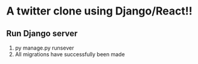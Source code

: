 # A twitter clone using Django/React!!


## Run Django server

1. py manage.py runsever
2. All migrations have successfully been made
